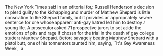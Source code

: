 The New York Times said in an editorial for,: Russell Henderson's decision to plead guilty to the kidnapping and murder of Matthew Shepard is little consolation to the Shepard family, but it provides an appropriately severe sentence for one whose apparent anti-gay hatred led him to destroy a young life.
A prosecutor asked 71 prospective jurors to set aside the emotions of pity and rage if chosen for the trial in the death of gay college student Matthew Shepard.
Before savagely beating Matthew Shepard with a pistol butt, one of his tormentors taunted him, saying, ``It's Gay Awareness Week,'' a
